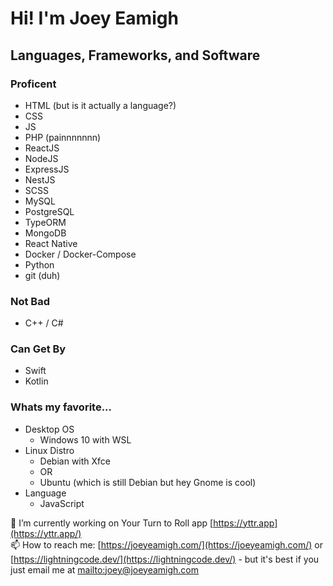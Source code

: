 # Hi! I'm Joey Eamigh

## Languages, Frameworks, and Software

### Proficent

* HTML (but is it actually a language?)
* CSS
* JS
* PHP (painnnnnnn)
* ReactJS
* NodeJS
* ExpressJS
* NestJS
* SCSS
* MySQL
* PostgreSQL
* TypeORM
* MongoDB
* React Native
* Docker / Docker-Compose
* Python
* git (duh)

### Not Bad

* C++ / C#

### Can Get By

* Swift
* Kotlin

### Whats my favorite...

* Desktop OS
    * Windows 10 with WSL
* Linux Distro
    * Debian with Xfce
    * OR
    * Ubuntu (which is still Debian but hey Gnome is cool)
* Language
    * JavaScript

🔭 I’m currently working on Your Turn to Roll app [https://yttr.app](https://yttr.app/)<br>
📫 How to reach me: [https://joeyeamigh.com/](https://joeyeamigh.com/) or [https://lightningcode.dev/](https://lightningcode.dev/) - but it's best if you just email me at [mailto:joey@joeyeamigh.com](joey@joeyeamigh.com)


